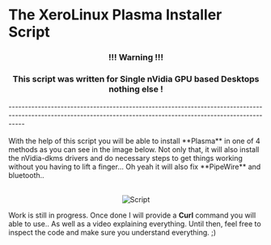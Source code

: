 # The XeroLinux Plasma Installer Script

<div align="center">

### !!! Warning !!!

### This script was written for Single nVidia GPU based Desktops nothing else !
</div>
-----------------------------------------------------------------------------------------------------------------------------------------------------------------
<br /><br />
With the help of this script you will be able to install **Plasma** in one of 4 methods as you can see in the image below. Not only that, it will also install the nVidia-dkms drivers and do necessary steps to get things working without you having to lift a finger... Oh yeah it will also fix **PipeWire** and bluetooth.. 
<br /><br />
<div align="center">

![Script](https://i.imgur.com/DJjpFG8.png)

</div>

Work is still in progress. Once done I will provide a **Curl** command you will able to use.. As well as a video explaining everything. Until then, feel free to inspect the code and make sure you understand everything. ;)
